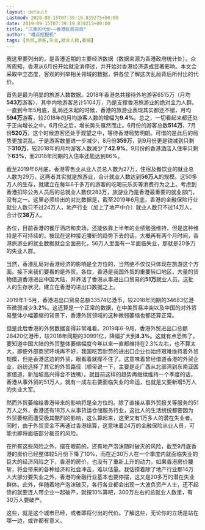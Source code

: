 ```yaml
---
layout: default
Lastmod: 2020-08-15T07:39:19.839275+00:00
date: 2019-09-15T07:39:19.839213+00:00
title: "沉重的代价——香港乱局背后"
author: "槽点挖掘机"
tags: [外贸,游客,失业,就业人数,萎缩]
---
```


我这里要列出的，是香港近期的主要经济数据（数据来源为香港政府统计处）。众所周知，香港从6月份开始就没消停过，并开始对香港经济造成显著影响。本文会采取中立态度，客观的列举相关领域的数据，供各位了解这次乱局背后所付出的代价。

首先是最为明显的旅游人数数据。2018年香港总共接待外地游客6515万（月均**543万**游客），其中内地游客总计5104万，乃是支撑香港旅游业的绝对主力人群。一直到今年5月底，乱局还未起的时候，香港的旅游业表现其实都还不错，月均**594万**游客，较2018年的月均游客人数的增幅为**9.4%**。总之，一切看起来都还处于正向增长之中。6月份之后，增长势头戛然而止。6月份的游客总数**514万**，7月份**520万**，这个时候游客还处于观望之中，等待香港局势明朗。可惜的是此后的局势更加混乱。于是游客数量进一步减少，8月份**359万**，到9月份更是锐减到只剩下**310万**，较2018年的月均游客人数减少了**42.9%**。9月份的香港酒店入住率只剩下**63%**，而2018年同期的入住率还能达到86%。  

截至2019年6月底，香港零售业从业人员总人数为27万，住宿及餐饮业的就业总人数为29万，这两者其实就是旅游业，合计就业人数达到**56万人**的规模。这50多万人的生存，就建立在每年6千多万的游客的吃喝玩乐买等消费行为之上。考虑到香港扣除公务人员后的总就业人数仅283万，旅游业乃是香港最重要的就业部门，没有之一。这里必须给出的对比数据是，截至2019年6月底，香港的金融保险行业就业人数只不过24万人，地产行业（加上了地产中介）就业人数只不过14万人，合计仅**38万**人。  

各位，目前香港的餐厅酒店和卖场，还能依靠上半年的业绩勉强维持，但是这种维持是不可持续的。按现在这种接近腰斩的趋势下去的话，大概再有两个月时间，香港旅游业的就业数据就会全面恶化，56万人里面有一半面临失业，那就是20多万的失业人群。  

当然，香港乱局对香港经济的影响是全方位的，当然绝不仅仅只体现在旅游这个方面。接下来我们要看的是外贸。各位，香港是我国外贸的重要转口地区，大量的货物借道香港进出中国大陆，并养活了香港从事进出口贸易的**51万**就业人员。这批人的生存状况，建立在香港的进出口数据之上。

2019年1-5月，香港进出口贸易总额33574亿港币，较2018年同期的34683亿港币微弱减少**3.2%**。这还算是一个正常的数据，在中美贸易冲突以及中国的对外贸易整体小幅萎缩的背景下，香港外贸领域的这种微弱萎缩也都还算正常。

但是此后香港的外贸数据变得非常难看。2019年6-9月，香港外贸进出口总额28420亿港币，较2018年同期的30991亿，降幅扩大到**8.3%**。这就有点恐怖了。要知道中国大陆的外贸整体萎缩幅度今年以来一直都维持在2.3%左右，也不算太大，即便外部商贸环境再不好，我国吃苦耐劳的进出口企业也始终艰难维持着外贸规模，但是香港这边的外贸，眼看着就撑不住了。这意味着曾经借道香港的外贸企业，纷纷选择了其它的外贸路径（顺带说一下，主要是走广西从北部湾到东南亚国家借道，新加坡高兴得合不拢嘴）。就目前这样的趋势再继续维持一个季度的话，香港从事外贸的51万人，就有一成左右要面临失业的命运，也就是又要新增5万人的失业大军。

然而外贸萎缩给香港带来的影响将是全方位的。除了直接从事外贸报关等服务的51万人之外，香港还有18万人从事货运仓储服务行业，这批人的生活统统都要因为外贸萎缩而遭受极其酷烈的影响，这么算起来，这里又有1万多人的潜在失业者。同时，由于外贸资金不再通过香港结算，这意味着24万的金融保险从业人员，可能也即将面临部分裁员的风险。

在所有这些风险之外，摆在眼前的，还有地产泡沫随时破灭的风险，截至9月底香港的房价已经整体较5月份下降了10%，而在近30万人在一个季度内就面临失业的巨大的经济风险之下，香港的房价，也没有了重新上升的动力。如果香港房价腰斩，将会带来的各种经济和社会冲击，难以估量。我估摸着除了地产行业那14万人大部分要失业之外，香港的金融行业基本也要停摆，这又是20多万的潜在失业群体。此外，伴随着地产泡沫破灭，各行各业都会出现一大波负资产人士，还不起债的就要连人带企业一起破产，就按10%算吧，300万左右的总就业人数里，有30万人要破产。

这些，就是这个城市已经，或者即将付出的代价。了解这些，无论你的立场是站在哪一边，或许都有意义。
